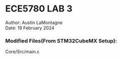 # ECE5780 LAB 3 <br />
Author: Austin LaMontagne <br />
Date: 19 February 2024 <br />

### Modified Files(From STM32CubeMX Setup): <br />

Core/Src/main.c <br />